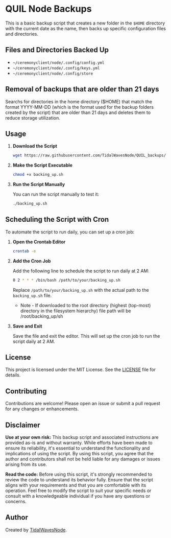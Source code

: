 # QUIL Node Backups

This is a basic backup script that creates a new folder in the `$HOME` directory with the current date as the name, then backs up specific configuration files and directories.

## Files and Directories Backed Up

- `~/ceremonyclient/node/.config/config.yml`
- `~/ceremonyclient/node/.config/keys.yml`
- `~/ceremonyclient/node/.config/store`

## Removal of backups that are older than 21 days

Searchs for directories in the home directory ($HOME) that match the format YYYY-MM-DD (which is the format used for the backup folders created by the script) that are older than 21 days and deletes them to reduce storage utilization.

## Usage

1. **Download the Script**

    ```sh
    wget https://raw.githubusercontent.com/TidalWavesNode/QUIL_backups/main/backing_up.sh
    ```

2. **Make the Script Executable**

    ```sh
    chmod +x backing_up.sh
    ```

3. **Run the Script Manually**

    You can run the script manually to test it:

    ```sh
    ./backing_up.sh
    ```

## Scheduling the Script with Cron

To automate the script to run daily, you can set up a cron job:

1. **Open the Crontab Editor**

    ```sh
    crontab -e
    ```

2. **Add the Cron Job**

    Add the following line to schedule the script to run daily at 2 AM:

    ```sh
    0 2 * * * /bin/bash /path/to/your/backing_up.sh
    ```

    Replace `/path/to/your/backing_up.sh` with the actual path to the `backing_up.sh` file.

   * Note - If downloaded to the root directory (highest (top-most) directory in the filesystem hierarchy) file path will be /root/backing_up/sh

4. **Save and Exit**

    Save the file and exit the editor. This will set up the cron job to run the script daily at 2 AM.

## License

This project is licensed under the MIT License. See the [LICENSE](LICENSE) file for details.

## Contributing

Contributions are welcome! Please open an issue or submit a pull request for any changes or enhancements.

## Disclaimer

**Use at your own risk:** This backup script and associated instructions are provided as-is and without warranty. While efforts have been made to ensure its reliability, it's essential to understand the functionality and implications of using the script. By using this script, you agree that the author and contributors shall not be held liable for any damages or issues arising from its use.

**Read the code:** Before using this script, it's strongly recommended to review the code to understand its behavior fully. Ensure that the script aligns with your requirements and that you are comfortable with its operation. Feel free to modify the script to suit your specific needs or consult with a knowledgeable individual if you have any questions or concerns.

## Author

Created by [TidalWavesNode](https://github.com/tidalwavesnode).
